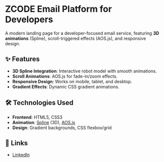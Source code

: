 # ZCODE Email Platform for Developers

A modern landing page for a developer-focused email service, featuring **3D animations** (Spline), scroll-triggered effects (AOS.js), and responsive design.

## ✨ Features
- **3D Spline Integration**: Interactive robot model with smooth animations.  
- **Scroll Animations**: AOS.js for fade-in/zoom effects.  
- **Responsive Design**: Works on mobile, tablet, and desktop.  
- **Gradient Effects**: Dynamic CSS gradient animations.  

## 🛠️ Technologies Used
- **Frontend**: HTML5, CSS3 
- **Animation**: [Spline](https://spline.design/) (3D), [AOS.js](https://michalsnik.github.io/aos/)  
- **Design**: Gradient backgrounds, CSS flexbox/grid  


## 🔗 Links
- [LinkedIn](https://linkedin.com/in/mohdzaid123)  
